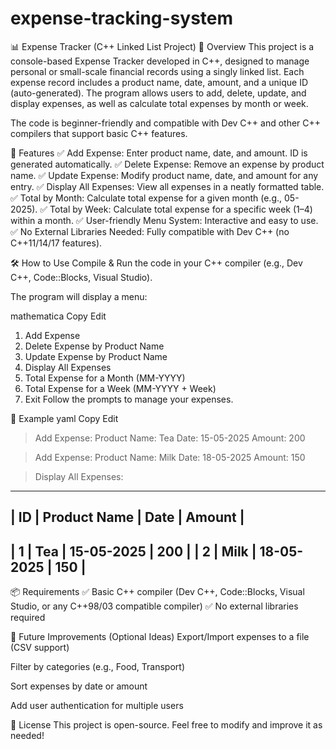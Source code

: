 # expense-tracking-system
📊 Expense Tracker (C++ Linked List Project)
🚀 Overview
This project is a console-based Expense Tracker developed in C++, designed to manage personal or small-scale financial records using a singly linked list. Each expense record includes a product name, date, amount, and a unique ID (auto-generated). The program allows users to add, delete, update, and display expenses, as well as calculate total expenses by month or week.

The code is beginner-friendly and compatible with Dev C++ and other C++ compilers that support basic C++ features.

🧩 Features
✅ Add Expense: Enter product name, date, and amount. ID is generated automatically.
✅ Delete Expense: Remove an expense by product name.
✅ Update Expense: Modify product name, date, and amount for any entry.
✅ Display All Expenses: View all expenses in a neatly formatted table.
✅ Total by Month: Calculate total expense for a given month (e.g., 05-2025).
✅ Total by Week: Calculate total expense for a specific week (1–4) within a month.
✅ User-friendly Menu System: Interactive and easy to use.
✅ No External Libraries Needed: Fully compatible with Dev C++ (no C++11/14/17 features).

🛠️ How to Use
Compile & Run the code in your C++ compiler (e.g., Dev C++, Code::Blocks, Visual Studio).

The program will display a menu:

mathematica
Copy
Edit
1. Add Expense
2. Delete Expense by Product Name
3. Update Expense by Product Name
4. Display All Expenses
5. Total Expense for a Month (MM-YYYY)
6. Total Expense for a Week (MM-YYYY + Week)
7. Exit
Follow the prompts to manage your expenses.

🧮 Example
yaml
Copy
Edit
> Add Expense:
  Product Name: Tea
  Date: 15-05-2025
  Amount: 200

> Add Expense:
  Product Name: Milk
  Date: 18-05-2025
  Amount: 150

> Display All Expenses:
  ------------------------------------------------------------
  | ID   | Product Name      | Date           | Amount    |
  ------------------------------------------------------------
  | 1    | Tea               | 15-05-2025     | 200       |
  | 2    | Milk              | 18-05-2025     | 150       |
  ------------------------------------------------------------
📦 Requirements
✅ Basic C++ compiler (Dev C++, Code::Blocks, Visual Studio, or any C++98/03 compatible compiler)
✅ No external libraries required

📌 Future Improvements (Optional Ideas)
Export/Import expenses to a file (CSV support)

Filter by categories (e.g., Food, Transport)

Sort expenses by date or amount

Add user authentication for multiple users

📄 License
This project is open-source. Feel free to modify and improve it as needed!
